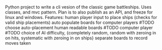 Python project to write a cli vesion of the classic game battleships. Uses classes, and mvc pattern. Plan is to also publish as an API, and freeze for linux and windows.
Features:
human player input to place ships (checks for valid ship placements)
auto populate boards for computer players
#TODO choose auto-placement
human readable boards
#TODO computer player
#TODO choice of AI difficulty, {completely random, random with zeroing in on hits, systematic with zeroing in on ships}
separate boards to record moves taken

